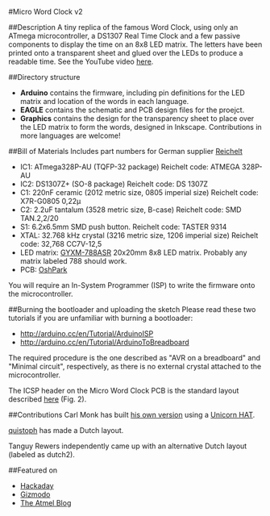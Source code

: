 #Micro Word Clock v2

##Description
A tiny replica of the famous Word Clock, using only an ATmega microcontroller, a DS1307 Real Time Clock and a few passive components to display the time on an 8x8 LED matrix. The letters have been printed onto a transparent sheet and glued over the LEDs to produce a readable time.
See the YouTube video [here](https://www.youtube.com/watch?v=9ko9CeylUTs).

##Directory structure
- **Arduino** contains the firmware, including pin definitions for the LED matrix and location of the words in each language.
- **EAGLE** contains the schematic and PCB design files for the proejct.
- **Graphics** contains the design for the transparency sheet to place over the LED matrix to form the words, designed in Inkscape. Contributions in more languages are welcome!

##Bill of Materials
Includes part numbers for German supplier [Reichelt](www.reichelt.de)
- IC1: ATmega328P-AU (TQFP-32 package) Reichelt code: ATMEGA 328P-AU
- IC2: DS1307Z+ (SO-8 package) Reichelt code: DS 1307Z
- C1: 220nF ceramic (2012 metric size, 0805 imperial size) Reichelt code: X7R-G0805 0,22µ
- C2: 2.2uF tantalum (3528 metric size, B-case) Reichelt code: SMD TAN.2,2/20
- S1: 6.2x6.5mm SMD push button. Reichelt code: TASTER 9314
- XTAL: 32.768 kHz crystal (3216 metric size, 1206 imperial size) Reichelt code: 32,768 CC7V-12,5
- LED matrix: [GYXM-788ASR](http://eud.dx.com/product/lson-788-8-x-8-red-led-display-dot-matrix-module-black-white-844302671) 20x20mm 8x8 LED matrix. Probably any matrix labeled 788 should work.
- PCB: [OshPark](https://oshpark.com/shared_projects/NkANAgow)

You will require an In-System Programmer (ISP) to write the firmware onto the microcontroller.

##Burning the bootloader and uploading the sketch
Please read these two tutorials if you are unfamiliar with burning a bootloader:
- http://arduino.cc/en/Tutorial/ArduinoISP
- http://arduino.cc/en/Tutorial/ArduinoToBreadboard
 
The required procedure is the one described as "AVR on a breadboard" and "Minimal circuit", respectively, as there is no external crystal attached to the microcontroller.

The ICSP header on the Micro Word Clock PCB is the standard layout described [here](http://www.atmel.com/images/doc0943.pdf) (Fig. 2). 

##Contributions
Carl Monk has built [his own version](http://fortoffee.org.uk/2014/12/word-clock-with-a-unicorn/) using a [Unicorn HAT](http://shop.pimoroni.com/products/unicorn-hat).

[quistoph](https://github.com/qistoph) has made a Dutch layout.

Tanguy Rewers independently came up with an alternative Dutch layout (labeled as dutch2).

##Featured on
- [Hackaday](http://hackaday.com/2014/11/29/micro-word-clock/)
- [Gizmodo](http://gizmodo.com/build-a-tiny-version-of-those-pricey-word-clocks-on-the-1665134624)
- [The Atmel Blog](http://blog.atmel.com/2014/12/01/build-your-own-micro-word-clock-with-an-atmega328p/)
